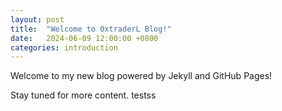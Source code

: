 ```yaml
---
layout: post
title:  "Welcome to 0xtraderL Blog!"
date:   2024-06-09 12:00:00 +0800
categories: introduction
---
```


Welcome to my new blog powered by Jekyll and GitHub Pages!

Stay tuned for more content. testss